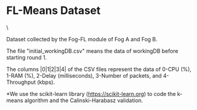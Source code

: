 # FL-Means Dataset
\

Dataset collected by the Fog-FL module of Fog A and Fog B.

The file "initial_workingDB.csv" means the data of workingDB before starting round 1.

The columns |0|1|2|3|4| of the CSV files represent the data of 0-CPU (%), 1-RAM (%), 2-Delay (milliseconds), 3-Number of packets, and 4-Throughput (kbps).




*We use the scikit-learn library (https://scikit-learn.org) to code the k-means algorithm and the Calinski-Harabasz validation.

